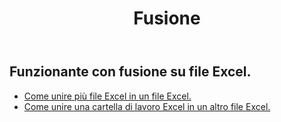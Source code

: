 ﻿---
title: Fusione
second_title: Aspose.Cells Cloud Documen
type: docs
url: /it/merge/
keywords: Working with merger on an Excel file
description: Aspose.Cells Cloud REST API supporta il funzionamento con fusione su un file Excel. L'SDK supporta tipi di linguaggi di sviluppo. Includono Android, C#, Go, Java, NodeJS, Perl, PHP, Python, Ruby e swift
weight: 32
---
## Funzionante con fusione su file Excel.

- [Come unire più file Excel in un file Excel.](/cells/it/merge/multi-files/)
- [Come unire una cartella di lavoro Excel in un altro file Excel.](/cells/it/workbook/merge/)
